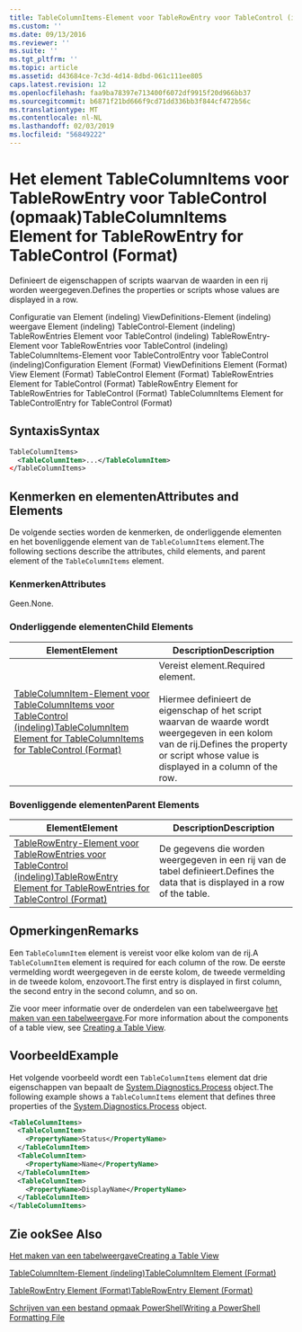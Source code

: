 ```yaml
---
title: TableColumnItems-Element voor TableRowEntry voor TableControl (indeling) | Microsoft Docs
ms.custom: ''
ms.date: 09/13/2016
ms.reviewer: ''
ms.suite: ''
ms.tgt_pltfrm: ''
ms.topic: article
ms.assetid: d43684ce-7c3d-4d14-8dbd-061c111ee805
caps.latest.revision: 12
ms.openlocfilehash: faa9ba78397e713400f6072df9915f20d966bb37
ms.sourcegitcommit: b6871f21bd666f9cd71dd336bb3f844cf472b56c
ms.translationtype: MT
ms.contentlocale: nl-NL
ms.lasthandoff: 02/03/2019
ms.locfileid: "56849222"
---
```

# <a name="tablecolumnitems-element-for-tablerowentry-for-tablecontrol-format"></a><span data-ttu-id="6f0bf-102">Het element TableColumnItems voor TableRowEntry voor TableControl (opmaak)</span><span class="sxs-lookup"><span data-stu-id="6f0bf-102">TableColumnItems Element for TableRowEntry for TableControl (Format)</span></span>

<span data-ttu-id="6f0bf-103">Definieert de eigenschappen of scripts waarvan de waarden in een rij worden weergegeven.</span><span class="sxs-lookup"><span data-stu-id="6f0bf-103">Defines the properties or scripts whose values are displayed in a row.</span></span>

<span data-ttu-id="6f0bf-104">Configuratie van Element (indeling) ViewDefinitions-Element (indeling) weergave Element (indeling) TableControl-Element (indeling) TableRowEntries Element voor TableControl (indeling) TableRowEntry-Element voor TableRowEntries voor TableControl (indeling) TableColumnItems-Element voor TableControlEntry voor TableControl (indeling)</span><span class="sxs-lookup"><span data-stu-id="6f0bf-104">Configuration Element (Format) ViewDefinitions Element (Format) View Element (Format) TableControl Element (Format) TableRowEntries Element for TableControl (Format) TableRowEntry Element for TableRowEntries for TableControl (Format) TableColumnItems Element for TableControlEntry for TableControl (Format)</span></span>

## <a name="syntax"></a><span data-ttu-id="6f0bf-105">Syntaxis</span><span class="sxs-lookup"><span data-stu-id="6f0bf-105">Syntax</span></span>

```xml
TableColumnItems>
  <TableColumnItem>...</TableColumnItem>
</TableColumnItems>
```

## <a name="attributes-and-elements"></a><span data-ttu-id="6f0bf-106">Kenmerken en elementen</span><span class="sxs-lookup"><span data-stu-id="6f0bf-106">Attributes and Elements</span></span>

<span data-ttu-id="6f0bf-107">De volgende secties worden de kenmerken, de onderliggende elementen en het bovenliggende element van de `TableColumnItems` element.</span><span class="sxs-lookup"><span data-stu-id="6f0bf-107">The following sections describe the attributes, child elements, and parent element of the `TableColumnItems` element.</span></span>

### <a name="attributes"></a><span data-ttu-id="6f0bf-108">Kenmerken</span><span class="sxs-lookup"><span data-stu-id="6f0bf-108">Attributes</span></span>

<span data-ttu-id="6f0bf-109">Geen.</span><span class="sxs-lookup"><span data-stu-id="6f0bf-109">None.</span></span>

### <a name="child-elements"></a><span data-ttu-id="6f0bf-110">Onderliggende elementen</span><span class="sxs-lookup"><span data-stu-id="6f0bf-110">Child Elements</span></span>

|<span data-ttu-id="6f0bf-111">Element</span><span class="sxs-lookup"><span data-stu-id="6f0bf-111">Element</span></span>|<span data-ttu-id="6f0bf-112">Description</span><span class="sxs-lookup"><span data-stu-id="6f0bf-112">Description</span></span>|
|-------------|-----------------|
|[<span data-ttu-id="6f0bf-113">TableColumnItem-Element voor TableColumnItems voor TableControl (indeling)</span><span class="sxs-lookup"><span data-stu-id="6f0bf-113">TableColumnItem Element for TableColumnItems for TableControl (Format)</span></span>](./tablecolumnitem-element-for-tablecolumnitems-for-tablecontrol-format.md)|<span data-ttu-id="6f0bf-114">Vereist element.</span><span class="sxs-lookup"><span data-stu-id="6f0bf-114">Required element.</span></span><br /><br /> <span data-ttu-id="6f0bf-115">Hiermee definieert de eigenschap of het script waarvan de waarde wordt weergegeven in een kolom van de rij.</span><span class="sxs-lookup"><span data-stu-id="6f0bf-115">Defines the property or script whose value is displayed in a column of the row.</span></span>|

### <a name="parent-elements"></a><span data-ttu-id="6f0bf-116">Bovenliggende elementen</span><span class="sxs-lookup"><span data-stu-id="6f0bf-116">Parent Elements</span></span>

|<span data-ttu-id="6f0bf-117">Element</span><span class="sxs-lookup"><span data-stu-id="6f0bf-117">Element</span></span>|<span data-ttu-id="6f0bf-118">Description</span><span class="sxs-lookup"><span data-stu-id="6f0bf-118">Description</span></span>|
|-------------|-----------------|
|[<span data-ttu-id="6f0bf-119">TableRowEntry-Element voor TableRowEntries voor TableControl (indeling)</span><span class="sxs-lookup"><span data-stu-id="6f0bf-119">TableRowEntry Element for TableRowEntries for TableControl (Format)</span></span>](./tablerowentry-element-for-tablerowentroes-for-tablecontrol-format.md)|<span data-ttu-id="6f0bf-120">De gegevens die worden weergegeven in een rij van de tabel definieert.</span><span class="sxs-lookup"><span data-stu-id="6f0bf-120">Defines the data that is displayed in a row of the table.</span></span>|

## <a name="remarks"></a><span data-ttu-id="6f0bf-121">Opmerkingen</span><span class="sxs-lookup"><span data-stu-id="6f0bf-121">Remarks</span></span>

<span data-ttu-id="6f0bf-122">Een `TableColumnItem` element is vereist voor elke kolom van de rij.</span><span class="sxs-lookup"><span data-stu-id="6f0bf-122">A `TableColumnItem` element is required for each column of the row.</span></span> <span data-ttu-id="6f0bf-123">De eerste vermelding wordt weergegeven in de eerste kolom, de tweede vermelding in de tweede kolom, enzovoort.</span><span class="sxs-lookup"><span data-stu-id="6f0bf-123">The first entry is displayed in first column, the second entry in the second column, and so on.</span></span>

<span data-ttu-id="6f0bf-124">Zie voor meer informatie over de onderdelen van een tabelweergave [het maken van een tabelweergave](./creating-a-table-view.md).</span><span class="sxs-lookup"><span data-stu-id="6f0bf-124">For more information about the components of a table view, see [Creating a Table View](./creating-a-table-view.md).</span></span>

## <a name="example"></a><span data-ttu-id="6f0bf-125">Voorbeeld</span><span class="sxs-lookup"><span data-stu-id="6f0bf-125">Example</span></span>

<span data-ttu-id="6f0bf-126">Het volgende voorbeeld wordt een `TableColumnItems` element dat drie eigenschappen van bepaalt de [System.Diagnostics.Process](/dotnet/api/System.Diagnostics.Process) object.</span><span class="sxs-lookup"><span data-stu-id="6f0bf-126">The following example shows a `TableColumnItems` element that defines three properties of the [System.Diagnostics.Process](/dotnet/api/System.Diagnostics.Process) object.</span></span>

```xml
<TableColumnItems>
  <TableColumnItem>
    <PropertyName>Status</PropertyName>
  </TableColumnItem>
  <TableColumnItem>
    <PropertyName>Name</PropertyName>
  </TableColumnItem>
  <TableColumnItem>
    <PropertyName>DisplayName</PropertyName>
  </TableColumnItem>
</TableColumnItems>

```

## <a name="see-also"></a><span data-ttu-id="6f0bf-127">Zie ook</span><span class="sxs-lookup"><span data-stu-id="6f0bf-127">See Also</span></span>

[<span data-ttu-id="6f0bf-128">Het maken van een tabelweergave</span><span class="sxs-lookup"><span data-stu-id="6f0bf-128">Creating a Table View</span></span>](./creating-a-table-view.md)

[<span data-ttu-id="6f0bf-129">TableColumnItem-Element (indeling)</span><span class="sxs-lookup"><span data-stu-id="6f0bf-129">TableColumnItem Element (Format)</span></span>](./tablecolumnitem-element-for-tablecolumnitems-for-tablecontrol-format.md)

[<span data-ttu-id="6f0bf-130">TableRowEntry Element (Format)</span><span class="sxs-lookup"><span data-stu-id="6f0bf-130">TableRowEntry Element (Format)</span></span>](./tablerowentry-element-for-tablerowentroes-for-tablecontrol-format.md)

[<span data-ttu-id="6f0bf-131">Schrijven van een bestand opmaak PowerShell</span><span class="sxs-lookup"><span data-stu-id="6f0bf-131">Writing a PowerShell Formatting File</span></span>](./writing-a-powershell-formatting-file.md)
